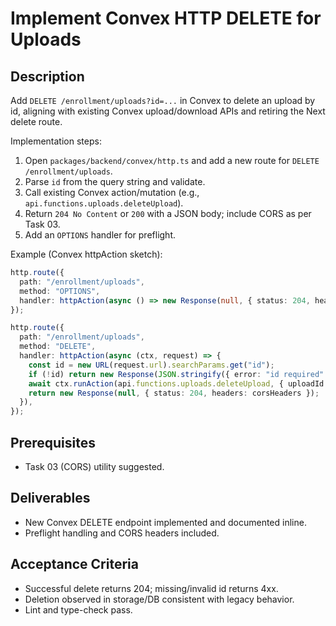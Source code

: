 # Implement Convex HTTP DELETE for Uploads

## Description
Add `DELETE /enrollment/uploads?id=...` in Convex to delete an upload by id, aligning with existing Convex upload/download APIs and retiring the Next delete route.

Implementation steps:
1. Open `packages/backend/convex/http.ts` and add a new route for `DELETE /enrollment/uploads`.
2. Parse `id` from the query string and validate.
3. Call existing Convex action/mutation (e.g., `api.functions.uploads.deleteUpload`).
4. Return `204 No Content` or `200` with a JSON body; include CORS as per Task 03.
5. Add an `OPTIONS` handler for preflight.

Example (Convex httpAction sketch):
```ts
http.route({
  path: "/enrollment/uploads",
  method: "OPTIONS",
  handler: httpAction(async () => new Response(null, { status: 204, headers: corsHeaders })),
});

http.route({
  path: "/enrollment/uploads",
  method: "DELETE",
  handler: httpAction(async (ctx, request) => {
    const id = new URL(request.url).searchParams.get("id");
    if (!id) return new Response(JSON.stringify({ error: "id required" }), { status: 400, headers: corsHeaders });
    await ctx.runAction(api.functions.uploads.deleteUpload, { uploadId: id });
    return new Response(null, { status: 204, headers: corsHeaders });
  }),
});
```

## Prerequisites
- Task 03 (CORS) utility suggested.

## Deliverables
- New Convex DELETE endpoint implemented and documented inline.
- Preflight handling and CORS headers included.

## Acceptance Criteria
- Successful delete returns 204; missing/invalid id returns 4xx.
- Deletion observed in storage/DB consistent with legacy behavior.
- Lint and type-check pass.


